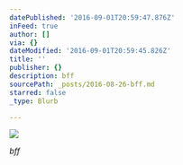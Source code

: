 ```yaml
---
datePublished: '2016-09-01T20:59:47.876Z'
inFeed: true
author: []
via: {}
dateModified: '2016-09-01T20:59:45.826Z'
title: ''
publisher: {}
description: bff
sourcePath: _posts/2016-08-26-bff.md
starred: false
_type: Blurb

---
```

![](https://the-grid-user-content.s3-us-west-2.amazonaws.com/8f8997f3-12f2-4a97-a87d-5c426fced902.jpg)

_bff_